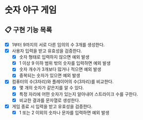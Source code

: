 # 숫자 야구 게임

## 📋 구현 기능 목록

- [x] 1부터 9까지의 서로 다른 임의의 수 3개를 생성한다.
- [x] 사용자 입력을 받고 유효성을 검증한다.
  - [x] 숫자 형태로 입력하지 않으면 예외 발생
  - [x] 1 이상 9 이하 범위 밖의 숫자를 입력하면 예외 발생
  - [x] 숫자 개수가 3개보다 많거나 적으면 예외 발생
  - [x] 중복되는 숫자가 있으면 예외 발생
- [x] 컴퓨터의 수(3자리)와 플레이어의 수(3자리)를 비교한다.
  - [x] 몇 개의 숫자가 같은지를 알 수 있다.
  - [x] 특정 자리에 어떤 숫자가 있는지 알아내어 스트라이크 수를 구한다.
  - [x] 비교한 결과를 문자열로 생성한다.
- [x] 게임 종료 시 입력을 받고 유효성을 검증한다.
  - [x] 1 또는 2 이외의 숫자나 문자를 입력하면 예외 발생